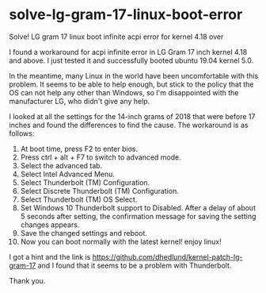 # solve-lg-gram-17-linux-boot-error
Solve! LG gram 17 linux boot infinite acpi error for kernel 4.18 over

I found a workaround for acpi infinite error in LG Gram 17 inch kernel 4.18 and above. I just tested it and successfully booted ubuntu 19.04 kernel 5.0.

In the meantime, many Linux in the world have been uncomfortable with this problem. It seems to be able to help enough, but stick to the policy that the OS can not help any other than Windows, so I'm disappointed with the manufacturer LG, who didn't give any help.

I  looked at all the settings for the 14-inch grams of 2018 that were before 17 inches and found the differences to find the cause. The workaround is as follows:

1. At boot time, press F2 to enter bios.
2. Press ctrl + alt + F7 to switch to advanced mode.
3. Select the advanced tab.
4. Select Intel Advanced Menu.
5. Select Thunderbolt (TM) Configuration.
6. Select Discrete Thunderbolt (TM) Configuration.
7. Select Thunderbolt (TM) OS Select.
8. Set Windows 10 Thunderbolt support to Disabled. After a delay of about 5 seconds after setting, the confirmation message for saving the setting changes appears.
9. Save the changed settings and reboot.
10. Now you can boot normally with the latest kernel! enjoy linux!


I got a hint and the link is https://github.com/dhedlund/kernel-patch-lg-gram-17 and I found that it seems to be a problem with Thunderbolt.

Thank you.
